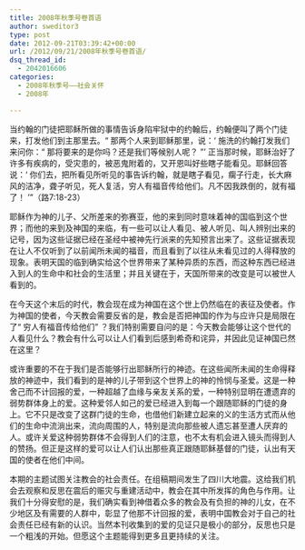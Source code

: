 ```yaml
---
title: 2008年秋季号卷首语
author: sweditor3
type: post
date: 2012-09-21T03:39:42+00:00
url: /2012/09/21/2008年秋季号卷首语/
dsq_thread_id:
  - 2042016606
categories:
  - 2008年秋季号——社会关怀
  - 2008年

---
```

当约翰的门徒把耶稣所做的事情告诉身陷牢狱中的约翰后，约翰便叫了两个门徒来，打发他们到主那里去。“ 那两个人来到耶稣那里，说：‘ 施洗的约翰打发我们来问你：“ 那将要来的是你吗？还是我们等候别人呢？ ”’ 正当那时候，耶稣治好了许多有疾病的，受灾患的，被恶鬼附着的，又开恩叫好些瞎子能看见。耶稣回答说：‘ 你们去，把所看见所听见的事告诉约翰，就是瞎子看见，瘸子行走，长大麻风的洁净，聋子听见，死人复活，穷人有福音传给他们。凡不因我跌倒的，就有福了！ ’”（路7:18-23）

耶稣作为神的儿子、父所差来的弥赛亚，他的来到同时意味着神的国临到这个世界；而他的来到及神国的来临，有一些可以让人看见、被人听见、叫人辨别出来的记号，因为这些证据已经在圣经中被神先行派来的先知预言出来了。这些证据表现在让人不仅听到了以前闻所未闻的福音，而且看到了以往从未看见过的人得释放的现象。表明天国的临到确实给这个世界带来了某种异质的东西，而这种东西已经进入到人的生命中和社会的生活里；并且关键在于，天国所带来的改变是可以被世人看到的。

在今天这个末后的时代，教会现在成为神国在这个世上仍然临在的表征及使者。作为神国的使者，今天教会需要反省的是，教会是否把神国的作为与应许只是局限在了“ 穷人有福音传给他们” ？我们特别需要自问的是：今天教会能够让这个世代的人看见什么？教会有什么可以让人们看到后感到希奇和诧异，并因此见证神国已然在这里？

或许重要的不在于我们是否能够行出耶稣所行的神迹。在这些闻所未闻的生命得释放的神迹中，我们看到的是神的儿子带到这个世界上的神的怜悯与圣爱。这是一种舍己而不计回报的爱，一种超越了血缘与亲友关系的爱，一种特别显明在遭遗弃的弱势群体身上的爱。这种爱邻人如己的爱已经进入到每一个跟随耶稣的门徒的身上。它不只是改变了这群门徒的生命，也借他们新建立起来的义的生活方式而从他们的生命中流淌出来，流向周围的人，特别是流向那些被人遗忘甚至遭人厌弃的人。或许关爱这种弱势群体不会得到人们的注意，也不太有机会进入镜头而得到人的赞扬。但正是这样的爱可以让人们认出那些真正跟随耶稣基督的门徒，认出有天国的使者在他们中间。

本期的主题试图关注教会的社会责任。在组稿期间发生了四川大地震。这给我们机会去观察和反思在震后的赈灾与重建活动中，教会在其中所发挥的角色与作用。让我们十分得安慰的是，我们确实看到神借着众多的教会及有负担的神的儿女，在不少地区及有需要的人群中，彰显了他那不计回报的爱，表明中国教会对于自己的社会责任已经有新的认识。当然本刊收集到的爱的见证只是极小的部分，反思也只是一个粗浅的开始。但愿这个主题能得到更多且更持续的关注。